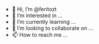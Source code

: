 - 👋 Hi, I’m @feritozt
- 👀 I’m interested in ...
- 🌱 I’m currently learning ...
- 💞️ I’m looking to collaborate on ...
- 📫 How to reach me ...

<!---
feritozt/feritozt is a ✨ special ✨ repository because its `README.md` (this file) appears on your GitHub profile.
You can click the Preview link to take a look at your changes.
--->
